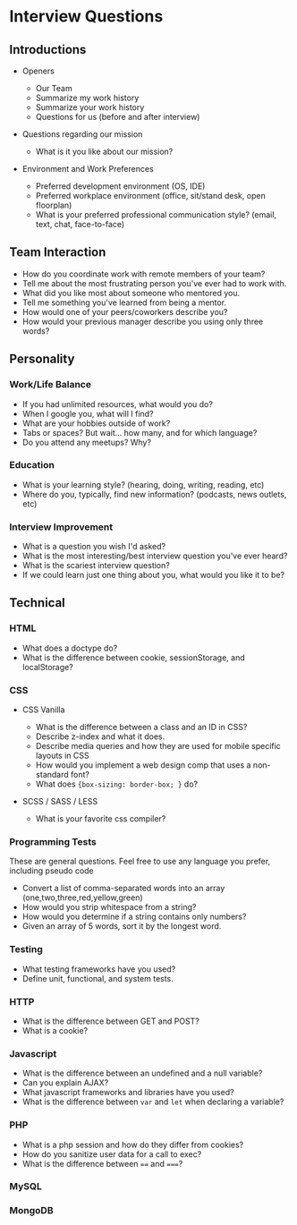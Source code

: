 # Interview Questions

## Introductions

* Openers
    * Our Team
    * Summarize my work history
    * Summarize your work history
    * Questions for us (before and after interview)
    
* Questions regarding our mission
    * What is it you like about our mission?

* Environment and Work Preferences
    * Preferred development environment (OS, IDE)
    * Preferred workplace environment (office, sit/stand desk, open floorplan)
    * What is your preferred professional communication style? (email, text, chat, face-to-face)

## Team Interaction
* How do you coordinate work with remote members of your team?
* Tell me about the most frustrating person you've ever had to work with. 
* What did you like most about someone who mentored you.
* Tell me something you've learned from being a mentor. 
* How would one of your peers/coworkers describe you?
* How would your previous manager describe you using only three words? 

## Personality

### Work/Life Balance
* If you had unlimited resources, what would you do?
* When I google you, what will I find?
* What are your hobbies outside of work?
* Tabs or spaces? But wait... how many, and for which language?
* Do you attend any meetups? Why?

### Education
* What is your learning style? (hearing, doing, writing, reading, etc)
* Where do you, typically, find new information? (podcasts, news outlets, etc)

### Interview Improvement
* What is a question you wish I'd asked?
* What is the most interesting/best interview question you've ever heard?
* What is the scariest interview question?
* If we could learn just one thing about you, what would you like it to be?

## Technical 
    
### HTML
* What does a doctype do?
* What is the difference between cookie, sessionStorage, and localStorage?

### CSS
* CSS Vanilla
    * What is the difference between a class and an ID in CSS?
    * Describe z-index and what it does.
    * Describe media queries and how they are used for mobile specific layouts in CSS
    * How would you implement a web design comp that uses a non-standard font?
    * What does `{box-sizing: border-box; }` do?
      
* SCSS / SASS / LESS
    * What is your favorite css compiler?
    
### Programming Tests
These are general questions. Feel free to use any language you prefer, including pseudo code
* Convert a list of comma-separated words into an array (one,two,three,red,yellow,green)
* How would you strip whitespace from a string?
* How would you determine if a string contains only numbers?
* Given an array of 5 words, sort it by the longest word. 

### Testing
* What testing frameworks have you used?
* Define unit, functional, and system tests.

### HTTP
* What is the difference between GET and POST?
* What is a cookie?

### Javascript
* What is the difference between an undefined and a null variable?
* Can you explain AJAX?
* What javascript frameworks and libraries have you used?
* What is the difference between `var` and `let` when declaring a variable? 

### PHP
* What is a php session and how do they differ from cookies?
* How do you sanitize user data for a call to exec?
* What is the difference between `==` and `===`?

### MySQL
### MongoDB




